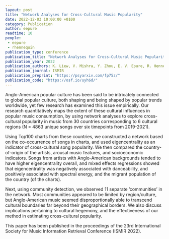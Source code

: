 ```yaml
---
layout: post
title: "Network Analyses for Cross-Cultural Music Popularity"
date: 2022-12-03 10:00:00 +0100
category: Publication
author: eepure
readtime: 10
people:
 - eepure
 - rhennequin
publication_type: conference
publication_title: "Network Analyses for Cross-Cultural Music Popularity"
publication_year: 2022
publication_authors: K. Liew, V. Mishra, Y. Zhou, E. V. Epure, R. Hennequin, S. Wakamiya, E. Aramaki
publication_journal: ISMIR
publication_preprint: "https://psyarxiv.com/fp75z/"
publication_code: "https://osf.io/uyh6d/"
---
```


Anglo-American popular culture has been said to be intricately connected to global popular culture, both shaping and being shaped by popular trends worldwide, yet few research has examined this issue empirically. Our research quantitatively maps the extent of these cultural influences in popular music consumption, by using network analyses to explore cross-cultural popularity in music from 30 countries corresponding to 6 cultural regions (N = 4863 unique songs over six timepoints from 2019-2021). 

Using Top100 charts from these countries, we constructed a network based on the co-occurrence of songs in charts, and used eigencentrality as an indicator of cross-cultural song popularity. We then compared the country-of-origin of the artists, arousal music features, and socioeconomic indicators. Songs from artists with Anglo-American backgrounds tended to have higher eigencentrality overall, and mixed effects regressions showed that eigencentrality was negatively associated with danceability, and positively associated with spectral energy, and the migrant population of the country (of the charts). 

Next, using community detection, we observed 11 separate ’communities’ in the network. Most communities appeared to be limited by region/culture, but Anglo-American music seemed disproportionally able to transcend cultural boundaries far beyond their geographical borders. We also discuss implications pertaining to cultural hegemony, and the effectiveness of our method in estimating cross-cultural popularity.

This paper has been published in the proceedings of the 23rd International Society for Music Information Retrieval Conference (ISMIR 2022).